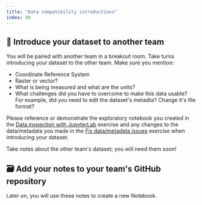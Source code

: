 ```yaml
---
title: "Data compatibility introductions"
index: 90
---
```


## 💬 Introduce your dataset to another team

You will be paired with another team in a breakout room. Take turns introducing
your dataset to the other team. Make sure you mention:

* Coordinate Reference System
* Raster or vector?
* What is being measured and what are the units?
* What challenges did you have to overcome to make this data usable? For
  example, did you need to edit the dataset's metadta? Change it's file format?

Please reference or demonstrate the exploratory notebook you created in the
[Data inspection with
JupyterLab](exercises/data-inspection-with-jupyterlab/index.md) exercise and any
changes to the data/metadata you made in the [Fix data/metadata
issues](exercises/fix-data-metadata-issues.md) exercise when introducing your
dataset.

Take notes about the other team's dataset; you will need them soon!


## 🗃️ Add your notes to your team's GitHub repository

Later on, you will use these notes to create a new Notebook.
